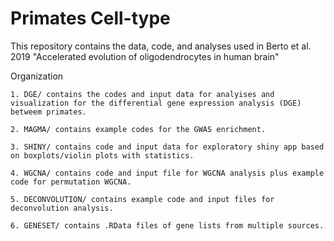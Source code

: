 # Primates Cell-type

This repository contains the data, code, and analyses used in Berto et al. 2019 "Accelerated evolution of oligodendrocytes in human brain"

Organization

    1. DGE/ contains the codes and input data for analyises and visualization for the differential gene expression analysis (DGE) betweem primates.
    
    2. MAGMA/ contains example codes for the GWAS enrichment.
    
    3. SHINY/ contains code and input data for exploratory shiny app based on boxplots/violin plots with statistics. 
    
    4. WGCNA/ contains code and input file for WGCNA analysis plus example code for permutation WGCNA. 
    
    5. DECONVOLUTION/ contains example code and input files for deconvolution analysis. 
    
    6. GENESET/ contains .RData files of gene lists from multiple sources.
